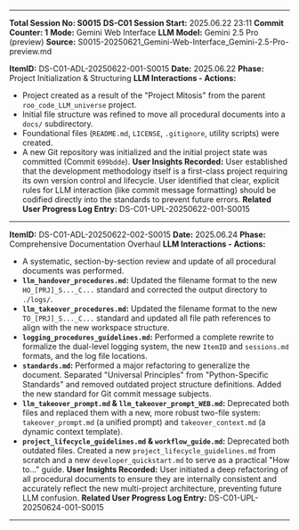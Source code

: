 ********************************************************************************
**Total Session No: S0015**
**DS-C01 Session Start:** 2025.06.22 23:11
**Commit Counter: 1**
**Mode:** Gemini Web Interface
**LLM Model:** Gemini 2.5 Pro (preview)
**Source:** S0015-20250621_Gemini-Web-Interface_Gemini-2.5-Pro-preview.md

**ItemID:** DS-C01-ADL-20250622-001-S0015
**Date:** 2025.06.22
**Phase:** Project Initialization & Structuring
**LLM Interactions - Actions:**
* Project created as a result of the "Project Mitosis" from the parent `roo_code_LLM_universe` project.
* Initial file structure was refined to move all procedural documents into a `docs/` subdirectory.
* Foundational files (`README.md`, `LICENSE`, `.gitignore`, utility scripts) were created.
* A new Git repository was initialized and the initial project state was committed (Commit `699bdde`).
**User Insights Recorded:** User established that the development methodology itself is a first-class project requiring its own version control and lifecycle. User identified that clear, explicit rules for LLM interaction (like commit message formatting) should be codified directly into the standards to prevent future errors.
**Related User Progress Log Entry:** DS-C01-UPL-20250622-001-S0015
---
**ItemID:** DS-C01-ADL-20250622-002-S0015
**Date:** 2025.06.24
**Phase:** Comprehensive Documentation Overhaul
**LLM Interactions - Actions:**
* A systematic, section-by-section review and update of all procedural documents was performed.
* **`llm_handover_procedures.md`:** Updated the filename format to the new `HO_[PRJ]_S..._C...` standard and corrected the output directory to `./logs/`.
* **`llm_takeover_procedures.md`:** Updated the filename format to the new `TO_[PRJ]_S..._C...` standard and updated all file path references to align with the new workspace structure.
* **`logging_procedures_guidelines.md`:** Performed a complete rewrite to formalize the dual-level logging system, the new `ItemID` and `sessions.md` formats, and the log file locations.
* **`standards.md`:** Performed a major refactoring to generalize the document. Separated "Universal Principles" from "Python-Specific Standards" and removed outdated project structure definitions. Added the new standard for Git commit message subjects.
* **`llm_takeover_prompt.md` & `llm_takeover_prompt_WEB.md`:** Deprecated both files and replaced them with a new, more robust two-file system: `takeover_prompt.md` (a unified prompt) and `takeover_context.md` (a dynamic context template).
* **`project_lifecycle_guidelines.md` & `workflow_guide.md`:** Deprecated both outdated files. Created a new `project_lifecycle_guidelines.md` from scratch and a new `developer_quickstart.md` to serve as a practical "How to..." guide.
**User Insights Recorded:** User initiated a deep refactoring of all procedural documents to ensure they are internally consistent and accurately reflect the new multi-project architecture, preventing future LLM confusion.
**Related User Progress Log Entry:** DS-C01-UPL-20250624-001-S0015
---